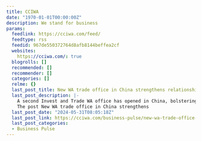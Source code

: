 ```yaml
---
title: CCIWA
date: "1970-01-01T00:00:00Z"
description: We stand for business
params:
  feedlink: https://cciwa.com/feed/
  feedtype: rss
  feedid: 967de550372764d8afb8144beffea2cf
  websites:
    https://cciwa.com/: true
  blogrolls: []
  recommended: []
  recommender: []
  categories: []
  relme: {}
  last_post_title: New WA trade office in China strengthens relationship
  last_post_description: |-
    A second Invest and Trade WA office has opened in China, bolstering trade and investment opportunities with WA’s largest trading partner. 
    The post New WA trade office in China strengthens
  last_post_date: "2024-05-31T08:05:18Z"
  last_post_link: https://cciwa.com/business-pulse/new-wa-trade-office-in-china-strengthens-relationship/
  last_post_categories:
  - Business Pulse
---
```

